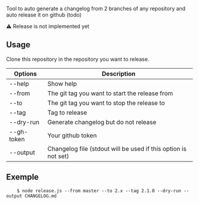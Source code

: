 Tool to auto generate a changelog from 2 branches of any repository and auto release it on github (todo)

:warning: Release is not implemented yet

## Usage

Clone this repository in the repository you want to release.

| Options    | Description
|------------|----------------------------------------------------------------
| --help     | Show help
| --from     | The git tag you want to start the release from
| --to       | The git tag you want to stop the release to
| --tag      | Tag to release
| --dry-run  | Generate changelog but do not release
| --gh-token | Your github token
| --output   | Changelog file (stdout will be used if this option is not set)

## Exemple

```
    $ node release.js --from master --to 2.x --tag 2.1.0 --dry-run --output CHANGELOG.md
```
